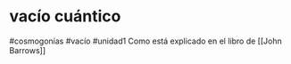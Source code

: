 # vacío cuántico 
#cosmogonías #vacío #unidad1 
Como está explicado en el libro de [[John Barrows]] 
